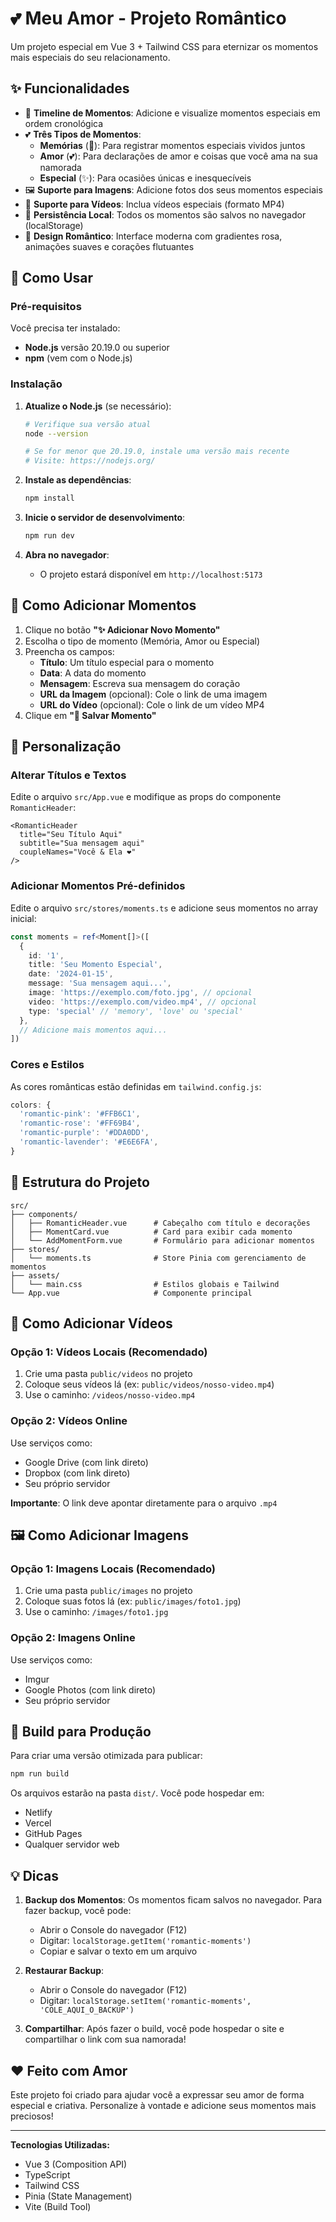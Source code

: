 # 💕 Meu Amor - Projeto Romântico

Um projeto especial em Vue 3 + Tailwind CSS para eternizar os momentos mais especiais do seu relacionamento.

## ✨ Funcionalidades

- 📸 **Timeline de Momentos**: Adicione e visualize momentos especiais em ordem cronológica
- 💕 **Três Tipos de Momentos**:
  - **Memórias** (📸): Para registrar momentos especiais vividos juntos
  - **Amor** (💕): Para declarações de amor e coisas que você ama na sua namorada
  - **Especial** (✨): Para ocasiões únicas e inesquecíveis
- 🖼️ **Suporte para Imagens**: Adicione fotos dos seus momentos especiais
- 🎥 **Suporte para Vídeos**: Inclua vídeos especiais (formato MP4)
- 💾 **Persistência Local**: Todos os momentos são salvos no navegador (localStorage)
- 🎨 **Design Romântico**: Interface moderna com gradientes rosa, animações suaves e corações flutuantes

## 🚀 Como Usar

### Pré-requisitos

Você precisa ter instalado:
- **Node.js** versão 20.19.0 ou superior
- **npm** (vem com o Node.js)

### Instalação

1. **Atualize o Node.js** (se necessário):
   ```bash
   # Verifique sua versão atual
   node --version
   
   # Se for menor que 20.19.0, instale uma versão mais recente
   # Visite: https://nodejs.org/
   ```

2. **Instale as dependências**:
   ```bash
   npm install
   ```

3. **Inicie o servidor de desenvolvimento**:
   ```bash
   npm run dev
   ```

4. **Abra no navegador**:
   - O projeto estará disponível em `http://localhost:5173`

## 📝 Como Adicionar Momentos

1. Clique no botão **"✨ Adicionar Novo Momento"**
2. Escolha o tipo de momento (Memória, Amor ou Especial)
3. Preencha os campos:
   - **Título**: Um título especial para o momento
   - **Data**: A data do momento
   - **Mensagem**: Escreva sua mensagem do coração
   - **URL da Imagem** (opcional): Cole o link de uma imagem
   - **URL do Vídeo** (opcional): Cole o link de um vídeo MP4
4. Clique em **"💝 Salvar Momento"**

## 🎨 Personalização

### Alterar Títulos e Textos

Edite o arquivo `src/App.vue` e modifique as props do componente `RomanticHeader`:

```vue
<RomanticHeader 
  title="Seu Título Aqui"
  subtitle="Sua mensagem aqui"
  coupleNames="Você & Ela ❤️"
/>
```

### Adicionar Momentos Pré-definidos

Edite o arquivo `src/stores/moments.ts` e adicione seus momentos no array inicial:

```typescript
const moments = ref<Moment[]>([
  {
    id: '1',
    title: 'Seu Momento Especial',
    date: '2024-01-15',
    message: 'Sua mensagem aqui...',
    image: 'https://exemplo.com/foto.jpg', // opcional
    video: 'https://exemplo.com/video.mp4', // opcional
    type: 'special' // 'memory', 'love' ou 'special'
  },
  // Adicione mais momentos aqui...
])
```

### Cores e Estilos

As cores românticas estão definidas em `tailwind.config.js`:

```javascript
colors: {
  'romantic-pink': '#FFB6C1',
  'romantic-rose': '#FF69B4',
  'romantic-purple': '#DDA0DD',
  'romantic-lavender': '#E6E6FA',
}
```

## 📁 Estrutura do Projeto

```
src/
├── components/
│   ├── RomanticHeader.vue      # Cabeçalho com título e decorações
│   ├── MomentCard.vue          # Card para exibir cada momento
│   └── AddMomentForm.vue       # Formulário para adicionar momentos
├── stores/
│   └── moments.ts              # Store Pinia com gerenciamento de momentos
├── assets/
│   └── main.css                # Estilos globais e Tailwind
└── App.vue                     # Componente principal
```

## 🎥 Como Adicionar Vídeos

### Opção 1: Vídeos Locais (Recomendado)

1. Crie uma pasta `public/videos` no projeto
2. Coloque seus vídeos lá (ex: `public/videos/nosso-video.mp4`)
3. Use o caminho: `/videos/nosso-video.mp4`

### Opção 2: Vídeos Online

Use serviços como:
- Google Drive (com link direto)
- Dropbox (com link direto)
- Seu próprio servidor

**Importante**: O link deve apontar diretamente para o arquivo `.mp4`

## 🖼️ Como Adicionar Imagens

### Opção 1: Imagens Locais (Recomendado)

1. Crie uma pasta `public/images` no projeto
2. Coloque suas fotos lá (ex: `public/images/foto1.jpg`)
3. Use o caminho: `/images/foto1.jpg`

### Opção 2: Imagens Online

Use serviços como:
- Imgur
- Google Photos (com link direto)
- Seu próprio servidor

## 🚀 Build para Produção

Para criar uma versão otimizada para publicar:

```bash
npm run build
```

Os arquivos estarão na pasta `dist/`. Você pode hospedar em:
- Netlify
- Vercel
- GitHub Pages
- Qualquer servidor web

## 💡 Dicas

1. **Backup dos Momentos**: Os momentos ficam salvos no navegador. Para fazer backup, você pode:
   - Abrir o Console do navegador (F12)
   - Digitar: `localStorage.getItem('romantic-moments')`
   - Copiar e salvar o texto em um arquivo

2. **Restaurar Backup**:
   - Abrir o Console do navegador (F12)
   - Digitar: `localStorage.setItem('romantic-moments', 'COLE_AQUI_O_BACKUP')`

3. **Compartilhar**: Após fazer o build, você pode hospedar o site e compartilhar o link com sua namorada!

## ❤️ Feito com Amor

Este projeto foi criado para ajudar você a expressar seu amor de forma especial e criativa. Personalize à vontade e adicione seus momentos mais preciosos!

---

**Tecnologias Utilizadas:**
- Vue 3 (Composition API)
- TypeScript
- Tailwind CSS
- Pinia (State Management)
- Vite (Build Tool)
